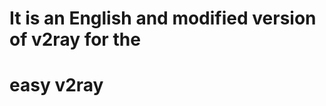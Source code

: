 # It is an English and modified version of v2ray for the 
<h1 href="https://github.com/Shayansimaei/v2ray"> easy v2ray</h1>
